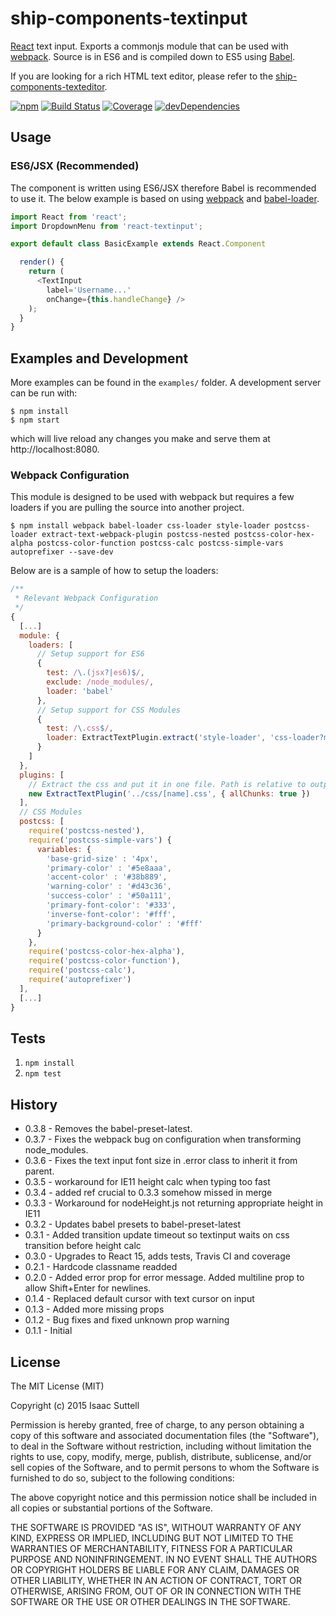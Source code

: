 # ship-components-textinput
[React](http://facebook.github.io/react/) text input. Exports a commonjs module that can be used with [webpack](http://webpack.github.io/). Source is in ES6 and is compiled down to ES5 using [Babel](https://babeljs.io/).

If you are looking for a rich HTML text editor, please refer to the [ship-components-texteditor](https://github.com/ship-components/ship-components-texteditor).


[![npm](https://img.shields.io/npm/v/ship-components-textinput.svg?maxAge=2592000)](https://www.npmjs.com/package/ship-components-textinput)
[![Build Status](http://img.shields.io/travis/ship-components/ship-components-textinput/master.svg?style=flat)](https://travis-ci.org/ship-components/ship-components-textinput)
[![Coverage](http://img.shields.io/coveralls/ship-components/ship-components-textinput.svg?style=flat)](https://coveralls.io/github/ship-components/ship-components-textinput)
[![devDependencies](https://img.shields.io/david/dev/ship-components/ship-components-textinput.svg?style=flat)](https://david-dm.org/ship-components/ship-components-textinput?type=dev)

## Usage

### ES6/JSX (Recommended)
The component is written using ES6/JSX therefore Babel is recommended to use it. The below example is based on using [webpack](http://webpack.github.io/) and [babel-loader](https://github.com/babel/babel-loader).
```js
import React from 'react';
import DropdownMenu from 'react-textinput';

export default class BasicExample extends React.Component

  render() {
    return (
      <TextInput
        label='Username...'
        onChange={this.handleChange} />
    );
  }
}
```

## Examples and Development
More examples can be found in the `examples/` folder. A development server can be run with:

```shell
$ npm install
$ npm start
```

which will live reload any changes you make and serve them at http://localhost:8080.

### Webpack Configuration
This module is designed to be used with webpack but requires a few loaders if you are pulling the source into another project.

```shell
$ npm install webpack babel-loader css-loader style-loader postcss-loader extract-text-webpack-plugin postcss-nested postcss-color-hex-alpha postcss-color-function postcss-calc postcss-simple-vars autoprefixer --save-dev
```

Below are is a sample of how to setup the loaders:

```js
/**
 * Relevant Webpack Configuration
 */
{
  [...]
  module: {
    loaders: [
      // Setup support for ES6
      {
        test: /\.(jsx?|es6)$/,
        exclude: /node_modules/,
        loader: 'babel'
      },
      // Setup support for CSS Modules
      {
        test: /\.css$/,
        loader: ExtractTextPlugin.extract('style-loader', 'css-loader?modules&importLoaders=1&localIdentName=[name]__[local]___[hash:base64:5]!postcss-loader')
      }
    ]
  },
  plugins: [
    // Extract the css and put it in one file. Path is relative to output path
    new ExtractTextPlugin('../css/[name].css', { allChunks: true })
  ],
  // CSS Modules
  postcss: [
    require('postcss-nested'),
    require('postcss-simple-vars') {
      variables: {
        'base-grid-size' : '4px',
        'primary-color' : '#5e8aaa',
        'accent-color' : '#38b889',
        'warning-color' : '#d43c36',
        'success-color' : '#50a111',
        'primary-font-color': '#333',
        'inverse-font-color': '#fff',
        'primary-background-color' : '#fff'
      }
    },
    require('postcss-color-hex-alpha'),
    require('postcss-color-function'),
    require('postcss-calc'),
    require('autoprefixer')
  ],
  [...]
}
```

## Tests
1. `npm install`
2. `npm test`

## History
* 0.3.8 - Removes the babel-preset-latest.
* 0.3.7 - Fixes the webpack bug on configuration when transforming node_modules.
* 0.3.6 - Fixes the text input font size in .error class to inherit it from parent.
* 0.3.5 - workaround for IE11 height calc when typing too fast
* 0.3.4 - added ref crucial to 0.3.3 somehow missed in merge
* 0.3.3 - Workaround for nodeHeight.js not returning appropriate height in IE11
* 0.3.2 - Updates babel presets to babel-preset-latest
* 0.3.1 - Added transition update timeout so textinput waits on css transition before height calc
* 0.3.0 - Upgrades to React 15, adds tests, Travis CI and coverage
* 0.2.1 - Hardcode classname readded
* 0.2.0 - Added error prop for error message. Added multiline prop to allow Shift+Enter for newlines.
* 0.1.4 - Replaced default cursor with text cursor on input
* 0.1.3 - Added more missing props
* 0.1.2 - Bug fixes and fixed unknown prop warning
* 0.1.1 - Initial

## License
The MIT License (MIT)

Copyright (c) 2015 Isaac Suttell

Permission is hereby granted, free of charge, to any person obtaining a copy
of this software and associated documentation files (the "Software"), to deal
in the Software without restriction, including without limitation the rights
to use, copy, modify, merge, publish, distribute, sublicense, and/or sell
copies of the Software, and to permit persons to whom the Software is
furnished to do so, subject to the following conditions:

The above copyright notice and this permission notice shall be included in all
copies or substantial portions of the Software.

THE SOFTWARE IS PROVIDED "AS IS", WITHOUT WARRANTY OF ANY KIND, EXPRESS OR
IMPLIED, INCLUDING BUT NOT LIMITED TO THE WARRANTIES OF MERCHANTABILITY,
FITNESS FOR A PARTICULAR PURPOSE AND NONINFRINGEMENT. IN NO EVENT SHALL THE
AUTHORS OR COPYRIGHT HOLDERS BE LIABLE FOR ANY CLAIM, DAMAGES OR OTHER
LIABILITY, WHETHER IN AN ACTION OF CONTRACT, TORT OR OTHERWISE, ARISING FROM,
OUT OF OR IN CONNECTION WITH THE SOFTWARE OR THE USE OR OTHER DEALINGS IN THE
SOFTWARE.
